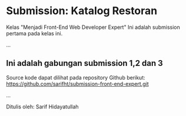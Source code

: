 # Submission: Katalog Restoran

Kelas "Menjadi Front-End Web Developer Expert"
Ini adalah submission pertama pada kelas ini.

...

## Ini adalah gabungan submission 1,2 dan 3

Source kode dapat dilihat pada repository Github berikut:
https://github.com/sarifht/submission-front-end-expert.git

...

Ditulis oleh: Sarif Hidayatullah
